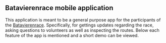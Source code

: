 
## Batavierenrace mobile application

This application is meant to be a general purpose app for the participants of the [Batavierenrace](http://batavierenrace.nl/). Specifically, for gettings updates regarding the race, asking questions to volunteers as well as inspecting the routes. Below each feature of the app is mentioned and a short demo can be viewed.








